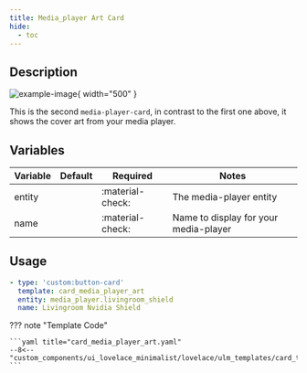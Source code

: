 ```yaml
---
title: Media_player Art Card
hide:
  - toc
---
```

<!-- markdownlint-disable MD046 -->

## Description

![example-image](../../assets/img/ulm_cards/card_media_player_control.png){ width="500" }

This is the second `media-player-card`, in contrast to the first one above, it shows the cover art from your media player.

## Variables

| Variable | Default | Required         | Notes             |
|----------|---------|------------------|-------------------|
| entity     |         | :material-check: | The media-player entity |
| name |  | :material-check: | Name to display for your media-player |

## Usage

```yaml
- type: 'custom:button-card'
  template: card_media_player_art
  entity: media_player.livingroom_shield
  name: Livingroom Nvidia Shield
```

??? note "Template Code"

    ```yaml title="card_media_player_art.yaml"
    --8<-- "custom_components/ui_lovelace_minimalist/lovelace/ulm_templates/card_templates/cards/card_media_player_art.yaml"
    ```
